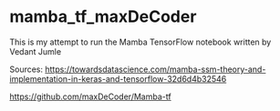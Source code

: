 # mamba_tf_maxDeCoder
This is my attempt to run the Mamba TensorFlow notebook written by Vedant Jumle

Sources:
https://towardsdatascience.com/mamba-ssm-theory-and-implementation-in-keras-and-tensorflow-32d6d4b32546

https://github.com/maxDeCoder/Mamba-tf
